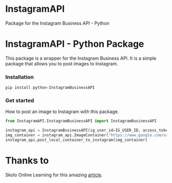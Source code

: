 # InstagramAPI
Package for the Instagram Business API - Python


# InstagramAPI - Python Package
This package is a wrapper for the Instagram Business API. It is a simple package that allows you to post images to Instagram.

### Installation
```
pip install python-InstagramBusinessAPI
```

### Get started
How to post an image to Instagram with this package.

```Python
from InstagramAPI.InstagramBusinessAPI import InstagramBusinessAPI

instagram_api = InstagramBusinessAPI(ig_user_id=IG_USER_ID, access_token=ACCESS_TOKEN)
img_container = instagram_api.ImageContainer("https://www.google.com/url?sa=i&url=https%3A%2F%2Fwww.pinterest.com%2Fpin%2F441563938470171685%2F&psig=AOvVaw1-BpG1NgnVMHPDpdeV6Ute&ust=1670330141317000&source=images&cd=vfe&ved=0CA8QjRxqFwoTCMDF_eW-4vsCFQAAAAAdAAAAABAE", "Test Image")
instagram_api.post_local_container_to_instagram(img_container)
```


# Thanks to
Skolo Online Learning for this amazing [article](https://levelup.gitconnected.com/automating-instagram-posts-with-python-and-instagram-graph-api-374f084b9f2b).